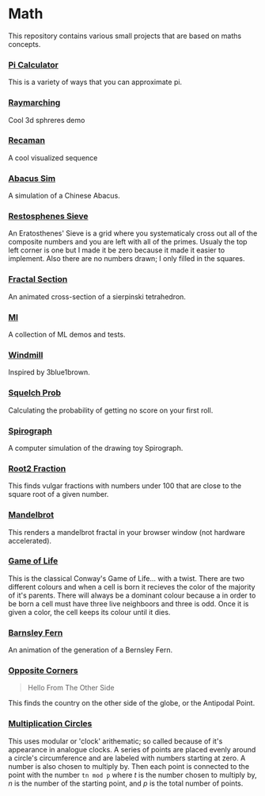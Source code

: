 # Math

This repository contains various small projects that are based on maths concepts.

### [Pi Calculator](./PiCalculator/)

This is a variety of ways that you can approximate pi.

### [Raymarching](./raymarching/)

Cool 3d sphreres demo

### [Recaman](./Recaman/)

A cool visualized sequence

### [Abacus Sim](./AbacusSim/)

A simulation of a Chinese Abacus.

### [Restosphenes Sieve](./RestosphenesSieve/)

An Eratosthenes' Sieve is a grid where you systematicaly cross out all of the composite numbers and you are left with all of the primes. Usualy the top left corner is one but I made it be zero because it made it easier to implement. Also there are no numbers drawn; I only filled in the squares.

### [Fractal Section](./FractalSection/)

An animated cross-section of a sierpinski tetrahedron.

### [Ml](./ML/)

A collection of ML demos and tests.

### [Windmill](./Windmill/)

Inspired by 3blue1brown.

### [Squelch Prob](./SquelchProb/)

Calculating the probability of getting no score on your first roll.

### [Spirograph](./Spirograph/)

A computer simulation of the drawing toy Spirograph.

### [Root2 Fraction](./Root2Fraction/)

This finds vulgar fractions with numbers under 100 that are close to the square root of a given number.

### [Mandelbrot](./Mandelbrot/)

This renders a mandelbrot fractal in your browser window (not hardware accelerated).

### [Game of Life](./GameOfLife/)

This is the classical Conway's Game of Life... with a twist. There are two different colours and when a cell is born it recieves the color of the majority of it's parents. There will always be a dominant colour because a in order to be born a cell must have three live neighboors and three is odd. Once it is given a color, the cell keeps its colour until it dies.

### [Barnsley Fern](./BarnsleyFern/)

An animation of the generation of a Bernsley Fern.

### [Opposite Corners](./OppositeCorners/)

> Hello From The Other Side

This finds the country on the other side of the globe, or the Antipodal Point.

### [Multiplication Circles](./MultiplicationCircles/)

This uses modular or 'clock' arithematic; so called because of it's appearance in analogue clocks. A series of points are placed evenly around a circle's circumference and are labeled with numbers starting at zero. A number is also chosen to multiply by. Then each point is connected to the point with the number `tn mod p` where _t_ is the number chosen to multiply by, _n_ is the number of the starting point, and _p_ is the total number of points.
